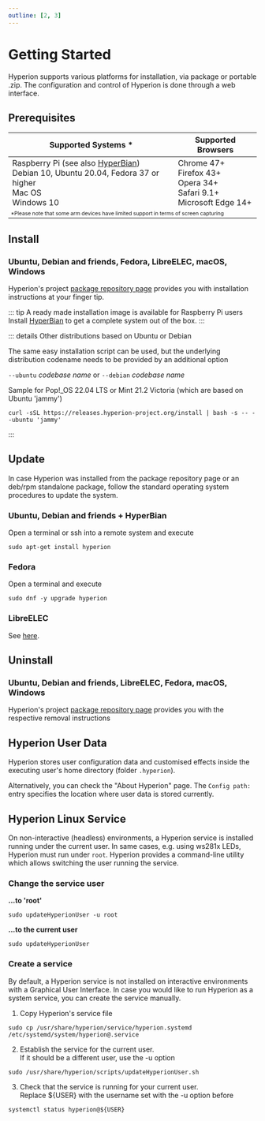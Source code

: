 ```yaml
---
outline: [2, 3]
---
```


# Getting Started
Hyperion supports various platforms for installation, via package or portable .zip.
The configuration and control of Hyperion is done through a web interface.

## Prerequisites

<table>
    <thead>
        <tr>
            <th>Supported Systems <span style="color: var(--vp-custom-block-warning-text);">&ast;</span></th>
            <th>Supported Browsers</th>
        </tr>
    </thead>
    <tbody>
        <tr>
            <td>Raspberry Pi (see also <a href="/user/HyperBian.html">HyperBian</a>)<br>Debian 10, Ubuntu 20.04, Fedora 37 or higher<br>Mac OS<br>Windows 10</td>
            <td>Chrome 47+<br>Firefox 43+<br>Opera 34+<br>Safari 9.1+<br>Microsoft Edge 14+</td>
        </tr>
        <tr>
            <td colspan="2" style="background-color:var(--vp-c-bg); font-size: 8pt; color: var(--vp-custom-block-warning-text);">&ast;Please note that some arm devices have limited support in terms of screen capturing</td>
        </tr>
    </tbody>
</table>

## Install

### Ubuntu, Debian and friends, Fedora, LibreELEC, macOS, Windows
Hyperion's project [package repository page](https://releases.hyperion-project.org/) provides you with installation instructions at your finger tip.

::: tip A ready made installation image is available for Raspberry Pi users
Install [HyperBian](/user/HyperBian.md) to get a complete system out of the box.
:::

::: details Other distributions based on Ubuntu or Debian

The same easy installation script can be used, but the underlying distribution codename needs to be provided by an additional option

  `--ubuntu` _codebase name_ or `--debian` _codebase name_

Sample for Pop!_OS 22.04 LTS or Mint 21.2 Victoria (which are based on Ubuntu 'jammy')

``` sh:no-line-numbers
curl -sSL https://releases.hyperion-project.org/install | bash -s -- --ubuntu 'jammy'
```
:::

## Update

In case Hyperion was installed from the package repository page or an deb/rpm standalone package,
follow the standard operating system procedures to update the system.

### Ubuntu, Debian and friends + HyperBian

Open a terminal or ssh into a remote system and execute

``` sh:no-line-numbers
sudo apt-get install hyperion
```

### Fedora

Open a terminal and execute

``` sh:no-line-numbers
sudo dnf -y upgrade hyperion
```

### LibreELEC
See [here](https://hyperion-project.org/forum/index.php?thread/13754-install-update-hyperion-ng-on-libreelec/&pageNo=1).

## Uninstall

### Ubuntu, Debian and friends, LibreELEC, Fedora, macOS, Windows
Hyperion's project [package repository page](https://releases.hyperion-project.org/) provides you with the respective removal instructions

## Hyperion User Data
Hyperion stores user configuration data and customised effects inside the executing user's home directory (folder `.hyperion`).

Alternatively, you can check the "About Hyperion" page.
The `Config path:` entry specifies the location where user data is stored currently.

## Hyperion Linux Service

On non-interactive (headless) environments, a Hyperion service is installed running under the current user.
In same cases, e.g. using ws281x LEDs, Hyperion must run under `root`.
Hyperion provides a command-line utility which allows switching the user running the service.

### Change the service user

**...to 'root'**

``` sh:no-line-numbers
sudo updateHyperionUser -u root
```

**...to the current user**
``` sh:no-line-numbers
sudo updateHyperionUser
```

### Create a service

By default, a Hyperion service is not installed on interactive environments with a Graphical User Interface.
In case you would like to run Hyperion as a system service, you can create the service manually.

1. Copy Hyperion's service file

``` sh:no-line-numbers
sudo cp /usr/share/hyperion/service/hyperion.systemd /etc/systemd/system/hyperion@.service
```

2. Establish the service for the current user.\
If it should be a different user, use the -u option

``` sh:no-line-numbers
sudo /usr/share/hyperion/scripts/updateHyperionUser.sh
```

3. Check that the service is running for your current user.\
Replace ${USER} with the username set with the -u option before

``` sh:no-line-numbers
systemctl status hyperion@${USER}
```

<style>
    .vp-doc table {
        display: table;
        width: 100%;
    }
</style>
